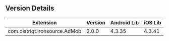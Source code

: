 ## Version Details

| Extension | Version | Android Lib | iOS Lib |
| --- | --- | --- | --- |
| com.distriqt.ironsource.AdMob | 2.0.0 | 4.3.35 | 4.3.41 |
